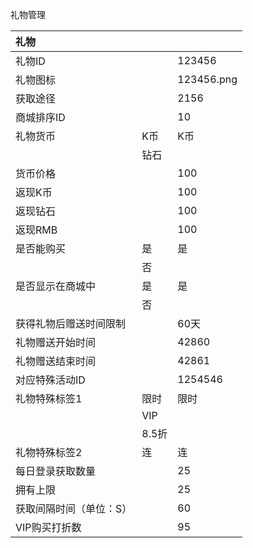 礼物管理

| 礼物 |  |  |
| :--- | :--- | :--- |
| 礼物ID |  | 123456 |
| 礼物图标 |  | 123456.png |
| 获取途径 |  | 2156 |
| 商城排序ID |  | 10 |
| 礼物货币 | K币 | K币 |
|  | 钻石 |  |
| 货币价格 |  | 100 |
| 返现K币 |  | 100 |
| 返现钻石 |  | 100 |
| 返现RMB |  | 100 |
| 是否能购买 | 是 | 是 |
|  | 否 |  |
| 是否显示在商城中 | 是 | 是 |
|  | 否 |  |
| 获得礼物后赠送时间限制 |  | 60天 |
| 礼物赠送开始时间 |  | 42860 |
| 礼物赠送结束时间 |  | 42861 |
| 对应特殊活动ID |  | 1254546 |
| 礼物特殊标签1 | 限时 | 限时 |
|  | VIP |  |
|  | 8.5折 |  |
| 礼物特殊标签2 | 连 | 连 |
| 每日登录获取数量 |  | 25 |
| 拥有上限 |  | 25 |
| 获取间隔时间（单位：S） |  | 60 |
| VIP购买打折数 |  | 95 |




